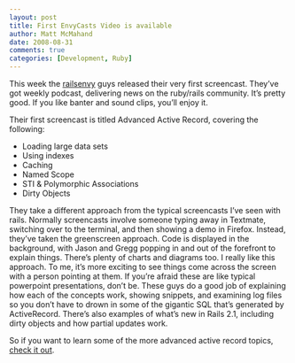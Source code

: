 ```yaml
---
layout: post
title: First EnvyCasts Video is available
author: Matt McMahand
date: 2008-08-31
comments: true
categories: [Development, Ruby]
---
```


<p>This week the <a href="http://railsenvy.com">railsenvy</a> guys released their very first screencast. They’ve got weekly podcast, delivering news on the ruby/rails community. It’s pretty good. If you like banter and sound clips, you’ll enjoy it.</p>

<p>Their first screencast is titled Advanced Active Record, covering the following:</p>


<ul>
	<li>Loading large data sets</li>
	<li>Using indexes</li>
	<li>Caching</li>
	<li>Named Scope</li>
	<li>STI &amp; Polymorphic Associations</li>
	<li>Dirty Objects</li>
</ul>

<p>They take a different approach from the typical screencasts I’ve seen with rails. Normally screencasts involve someone typing away in Textmate, switching over to the terminal, and then showing a demo in Firefox. Instead, they’ve taken the greenscreen approach. Code is displayed in the background, with Jason and Gregg popping in and out of the forefront to explain things. There’s plenty of charts and diagrams too. I really like this approach. To me, it’s more exciting to see things come across the screen with a person pointing at them. If you’re afraid these are like typical powerpoint presentations, don’t be. These guys do a good job of explaining how each of the concepts work, showing snippets, and examining log files so you don’t have to drown in some of the gigantic SQL that’s generated by ActiveRecord. There’s also examples of what’s new in Rails 2.1, including dirty objects and how partial updates work.</p>

<p>So if you want to learn some of the more advanced active record topics, <a href="http://envycasts.com/products/advanced-activerecord">check it out</a>.</p>
